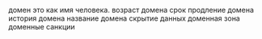 домен это как имя человека.
возраст домена
срок продление домена
история домена
название домена
скрытие данных 
доменная зона
доменные санкции 

